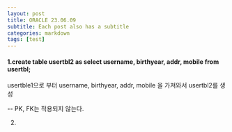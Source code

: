 ```yaml
---
layout: post
title: ORACLE 23.06.09
subtitle: Each post also has a subtitle
categories: markdown
tags: [test]
---
```



<h4>1.create table usertbl2 as select username, birthyear, addr, mobile from usertbl;</h4>

usertble1으로 부터 username, birthyear, addr, mobile 을 가져와서 usertbl2를 생성

-- PK, FK는 적용되지 않는다.


2.



